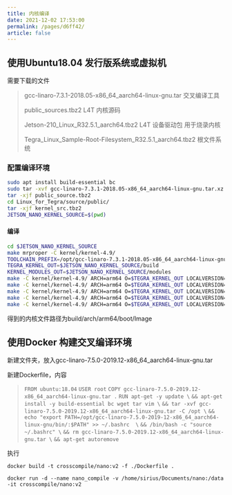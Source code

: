 ```yaml
---
title: 内核编译
date: 2021-12-02 17:53:00
permalink: /pages/d6ff42/
article: false
---
```


## <a name='Ubuntu18.04'></a>使用Ubuntu18.04 发行版系统或虚拟机

需要下载的文件
>   gcc-linaro-7.3.1-2018.05-x86_64_aarch64-linux-gnu.tar  交叉编译工具
>
>   public_sources.tbz2	L4T 内核源码
>
>   Jetson-210_Linux_R32.5.1_aarch64.tbz2  L4T 设备驱动包 用于烧录内核
>
>   Tegra_Linux_Sample-Root-Filesystem_R32.5.1_aarch64.tbz2 根文件系统

### <a name=''></a>配置编译环境

```bash
sudo apt install build-essential bc
sudo tar -xvf gcc-linaro-7.3.1-2018.05-x86_64_aarch64-linux-gnu.tar.xz -C /opt
tar -xjf public_source.tbz2
cd Linux_for_Tegra/source/public/
tar -xjf kernel_src.tbz2
JETSON_NANO_KERNEL_SOURCE=$(pwd)
```

#### <a name='-1'></a>编译

```bash
cd $JETSON_NANO_KERNEL_SOURCE
make mrproper -C kernel/kernel-4.9/
TOOLCHAIN_PREFIX=/opt/gcc-linaro-7.3.1-2018.05-x86_64_aarch64-linux-gnu/bin/aarch64-gnu-
TEGRA_KERNEL_OUT=$JETSON_NANO_KERNEL_SOURCE/build
KERNEL_MODULES_OUT=$JETSON_NANO_KERNEL_SOURCE/modules
make -C kernel/kernel-4.9/ ARCH=arm64 O=$TEGRA_KERNEL_OUT LOCALVERSION=-tegra CROSS_COMPILE=${TOOLCHAIN_PREFIX} tegra_defconfig
make -C kernel/kernel-4.9/ ARCH=arm64 O=$TEGRA_KERNEL_OUT LOCALVERSION=-tegra CROSS_COMPILE=${TOOLCHAIN_PREFIX} -j8 --output-sync=target zImage
make -C kernel/kernel-4.9/ ARCH=arm64 O=$TEGRA_KERNEL_OUT LOCALVERSION=-tegra CROSS_COMPILE=${TOOLCHAIN_PREFIX} -j8 --output-sync=target modules
make -C kernel/kernel-4.9/ ARCH=arm64 O=$TEGRA_KERNEL_OUT LOCALVERSION=-tegra CROSS_COMPILE=${TOOLCHAIN_PREFIX} -j8 --output-sync=target dtbs
make -C kernel/kernel-4.9/ ARCH=arm64 O=$TEGRA_KERNEL_OUT LOCALVERSION=-tegra INSTALL_MOD_PATH=$KERNEL_MODULES_OUT modules_install
```
得到的内核文件路径为build/arch/arm64/boot/Image

## <a name='Docker'></a>使用Docker 构建交叉编译环境

新建文件夹，放入gcc-linaro-7.5.0-2019.12-x86_64_aarch64-linux-gnu.tar

新建Dockerfile，内容

>   `FROM ubuntu:18.04`
>   `USER root`
>   `COPY gcc-linaro-7.5.0-2019.12-x86_64_aarch64-linux-gnu.tar .`
>   `RUN apt-get -y update \`
>   `&& apt-get install -y build-essential bc wget tar vim \`
>   `&& tar -xvf gcc-linaro-7.5.0-2019.12-x86_64_aarch64-linux-gnu.tar -C /opt \`
>   `&& echo "export PATH=/opt/gcc-linaro-7.5.0-2019-12-x86_64_aarch64-linux-gnu/bin/:$PATH" >> ~/.bashrc  \`
>   `&& /bin/bash -c "source ~/.bashrc" \`
>   `&& rm gcc-linaro-7.5.0-2019.12-x86_64_aarch64-linux-gnu.tar \`
>   `&& apt-get autoremove`

执行

`docker build -t crosscompile/nano:v2 -f ./Dockerfile .`

`docker run -d --name nano_compile -v /home/sirius/Documents/nano:/data -it crosscompile/nano:v2`



















